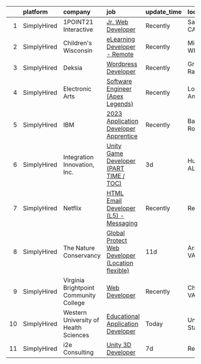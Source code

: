 

|    | platform    | company                                | job                                                                                                                                                                | update_time   | location         |
|---:|:------------|:---------------------------------------|:-------------------------------------------------------------------------------------------------------------------------------------------------------------------|:--------------|:-----------------|
|  1 | SimplyHired | 1POINT21 Interactive                   | [Jr. Web Developer](https://www.simplyhired.com/job/5pPsVLgB1cD_NG7mvDk7wMao72ov8DkpTvcddGZV16VT_ECoCbhAxQ?q=interactive+developer)                                | Recently      | San Diego, CA    |
|  2 | SimplyHired | Children's Wisconsin                   | [eLearning Developer - Remote](https://www.simplyhired.com/job/FOoIS8UbrNU6cs7LvTQkD5PYSfEmF9D1oFxF1esBHUF_sG18-MRavw?q=interactive+developer)                     | Recently      | Milwaukee, WI    |
|  3 | SimplyHired | Deksia                                 | [Wordpress Developer](https://www.simplyhired.com/job/x0zYKrAkzKBJbLaM4VHlkjR93_fCITe-7IaerdXwn5HvhmBXrp7P8A?q=interactive+developer)                              | Recently      | Grand Rapids, MI |
|  4 | SimplyHired | Electronic Arts                        | [Software Engineer (Apex Legends)](https://www.simplyhired.com/job/aO-J7foFLewGO0rzY9kWdA487NAzxZwKPEKzzZy56dctlSE_Ql2Cqw?q=interactive+developer)                 | Recently      | Los Angeles, CA  |
|  5 | SimplyHired | IBM                                    | [2023 Application Developer Apprentice](https://www.simplyhired.com/job/rkgdzYZRaC4TXI8tgXmo2GPJHpaaH5j6Va3AM_hVN0Mg4wMKew4Inw?q=interactive+developer)            | Recently      | Baton Rouge, LA  |
|  6 | SimplyHired | Integration Innovation, Inc.           | [Unity Game Developer (PART TIME / TOC)](https://www.simplyhired.com/job/ueSdyP194nImalVjoAxyXmGyO0tmLWrYtYFVRsK_tc-Zxbk6-rxQtA?q=interactive+developer)           | 3d            | Huntsville, AL   |
|  7 | SimplyHired | Netflix                                | [HTML Email Developer (L5) - Messaging](https://www.simplyhired.com/job/1bXVxt5BiO0MD0IViaSIetDkT_fhFoZwnqAbC8nd3-MrVMl4GV84Zg?q=interactive+developer)            | Recently      | Remote           |
|  8 | SimplyHired | The Nature Conservancy                 | [Global Protect Web Developer (Location flexible)](https://www.simplyhired.com/job/xQmQ0mV5cu-ItOC6e9lLRLI4STWJtH3DyohHwFYt6j1P7D40i467sQ?q=interactive+developer) | 11d           | Arlington, VA    |
|  9 | SimplyHired | Virginia Brightpoint Community College | [Web Developer](https://www.simplyhired.com/job/TYaKB02UPi_TgIK0A1DC226zpOX2N1aL0LHhhfZcjQN8e79PG-GZ_g?q=interactive+developer)                                    | Recently      | Chesterfield, VA |
| 10 | SimplyHired | Western University of Health Sciences  | [Educational Application Developer](https://www.simplyhired.com/job/Ni49Y9VM_YOLiOH72Ak0Y3xnfD99OhAknokP57XyCvG-Ynal-3ay0Q?q=interactive+developer)                | Today         | United States    |
| 11 | SimplyHired | i2e Consulting                         | [Unity 3D Developer](https://www.simplyhired.com/job/CU0ERh_y8LHB_UDTGXEUZbdN9dPcfm-bQYOR8ZlWsjmZZ1dutq414Q?q=interactive+developer)                               | 7d            | Remote           |
